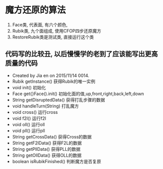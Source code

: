 # 魔方还原的算法
1. Face类, 代表面, 有六个颜色, 
2. Rubik类, 九个面组成, 使用CFOP四步还原魔方
3. RestoreRubik类是测试类, 直接运行这个类
## 代码写的比较丑, 以后慢慢学的老到了应该能写出更高质量的代码

 * Created by Jia en on 2015/11/14 0014.
 * Rubik    getInstance()       获得Rubik的唯一实例
 * void     init()              初始化
 * Face     get{}Face().init()  初始化面的值,up,front,right,back,left,down
 * String   getDisruptedData()  获得打乱步骤的数据
 * void     handleTurn(String)  打乱魔方
 * void     cross()             运行cross
 * void     f2l()               运行f2l
 * void     oll()               运行oll
 * void     pll()               运行pll
 * String   getCrossData()      获得Cross的数据
 * String   getF2lData()        获得F2L的数据
 * String   getPllData()        获得PLL的数据
 * String   getOllData()        获得OLL的数据
 * boolean  isRubikFinished()   判断魔方是否复原
 